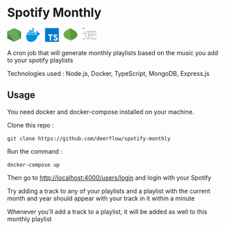 # Spotify Monthly

<img src="./github/nodejs.svg"  width="32" height="32">&nbsp;&nbsp;&nbsp;<img src="./github/docker.svg"  width="32" height="32">&nbsp;&nbsp;&nbsp;<img src="./github/typescript.svg"  width="32" height="32">&nbsp;&nbsp;&nbsp;<img src="./github/mongodb.svg"  width="32" height="32">&nbsp;&nbsp;&nbsp;<img src="./github/express.svg"  width="32" height="32">

A cron job that will generate monthly playlists based on the music you add to your spotify playlists

Technologies used : Node.js, Docker, TypeScript, MongoDB, Express.js
## Usage
You need docker and docker-compose installed on your machine.

Clone this repo :
```shell
git clone https://github.com/deerflow/spotify-monthly
```

Run the command :
```shell
docker-compose up
```
Then go to [http://localhost:4000/users/login](http://localhost:4000/users/login) and login with your Spotify

Try adding a track to any of your playlists and a playlist with the current month and year should appear with your track in it within a minute

Whenever you'll add a track to a playlist, it will be added as well to this monthly playlist

